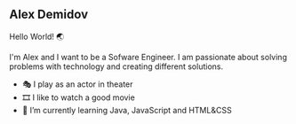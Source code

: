 ## Alex Demidov

Hello World! :earth_asia:

I'm Alex and I want to be a Sofware Engineer. I am passionate about solving problems with technology and creating different solutions.

- 🎭 I play as an actor in theater
- 🎞️ I like to watch a good movie
- 🌱 I’m currently learning Java, JavaScript and HTML&CSS

<!---
alexDemidoff/alexDemidoff is a ✨ special ✨ repository because its `README.md` (this file) appears on your GitHub profile.
You can click the Preview link to take a look at your changes.
--->
